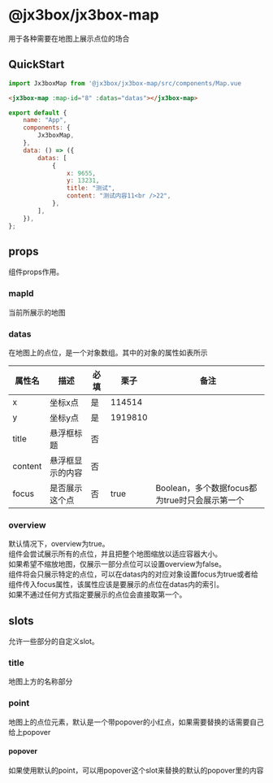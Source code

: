 # @jx3box/jx3box-map

用于各种需要在地图上展示点位的场合  

## QuickStart

```js
import Jx3boxMap from '@jx3box/jx3box-map/src/components/Map.vue
```

```html
<jx3box-map :map-id="8" :datas="datas"></jx3box-map>
```

```js
export default {
    name: "App",
    components: {
        Jx3boxMap,
    },
    data: () => ({
        datas: [
            {
                x: 9655,
                y: 13231,
                title: "测试",
                content: "测试内容11<br />22",
            },
        ],
    }),
};
```

## props

组件props作用。

### mapId

当前所展示的地图

### datas

在地图上的点位，是一个对象数组。其中的对象的属性如表所示

| 属性名  | 描述             | 必填 | 栗子    | 备注                                           |
| ------- | ---------------- | ---- | ------- | ---------------------------------------------- |
| x       | 坐标x点          | 是   | 114514  |                                                |
| y       | 坐标y点          | 是   | 1919810 |                                                |
| title   | 悬浮框标题       | 否   |         |
| content | 悬浮框显示的内容 | 否   |         |
| focus   | 是否展示这个点   | 否   | true    | Boolean，多个数据focus都为true时只会展示第一个 |

### overview

默认情况下，overview为true。  
组件会尝试展示所有的点位，并且把整个地图缩放以适应容器大小。  
如果希望不缩放地图，仅展示一部分点位可以设置overview为false。  
组件将会只展示特定的点位，可以在datas内的对应对象设置focus为true或者给组件传入focus属性，该属性应该是要展示的点位在datas内的索引。  
如果不通过任何方式指定要展示的点位会直接取第一个。  

## slots

允许一些部分的自定义slot。

### title

地图上方的名称部分

### point

地图上的点位元素，默认是一个带popover的小红点，如果需要替换的话需要自己给上popover

#### popover

如果使用默认的point，可以用popover这个slot来替换的默认的popover里的内容  